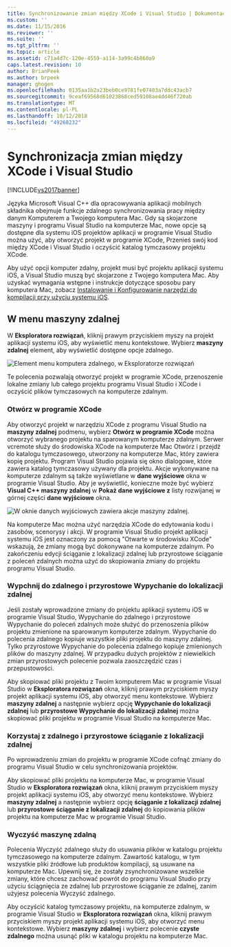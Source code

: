 ```yaml
---
title: Synchronizowanie zmian między XCode i Visual Studio | Dokumentacja firmy Microsoft
ms.custom: ''
ms.date: 11/15/2016
ms.reviewer: ''
ms.suite: ''
ms.tgt_pltfrm: ''
ms.topic: article
ms.assetid: c71a4d7c-120e-4559-a114-3a99c4b860a9
caps.latest.revision: 10
author: BrianPeek
ms.author: brpeek
manager: ghogen
ms.openlocfilehash: 0135aa1b2a23beb0ce9781fe07403a7ddc43acb7
ms.sourcegitcommit: 9ceaf69568d61023868ced59108ae4dd46f720ab
ms.translationtype: MT
ms.contentlocale: pl-PL
ms.lasthandoff: 10/12/2018
ms.locfileid: "49268232"
---
```

# <a name="sync-changes-between-xcode-and-visual-studio"></a>Synchronizacja zmian między XCode i Visual Studio
[!INCLUDE[vs2017banner](../includes/vs2017banner.md)]

  
Języka Microsoft Visual C++ dla opracowywania aplikacji mobilnych składnika obejmuje funkcje zdalnego synchronizowania pracy między danym Komputerem a Twojego komputera Mac. Gdy są skojarzone maszyny i programu Visual Studio na komputerze Mac, nowe opcje są dostępne dla systemu iOS projektów aplikacji w programie Visual Studio można użyć, aby otworzyć projekt w programie XCode, Przenieś swój kod między XCode i Visual Studio i oczyścić katalog tymczasowy projektu XCode.  
  
 Aby użyć opcji komputer zdalny, projekt musi być projektu aplikacji systemu iOS, a Visual Studio muszą być skojarzone z Twojego komputera Mac. Aby uzyskać wymagania wstępne i instrukcje dotyczące sposobu pary komputera Mac, zobacz [Instalowanie i Konfigurowanie narzędzi do kompilacji przy użyciu systemu iOS](../cross-platform/install-and-configure-tools-to-build-using-ios.md).  
  
## <a name="the-remote-machine-menu"></a>W menu maszyny zdalnej  
 W **Eksploratora rozwiązań**, kliknij prawym przyciskiem myszy na projekt aplikacji systemu iOS, aby wyświetlić menu kontekstowe. Wybierz **maszyny zdalnej** element, aby wyświetlić dostępne opcje zdalnego.  
  
 ![Element menu komputera zdalnego, w Eksploratorze rozwiązań](../cross-platform/media/cppmdd-u2-remotemachine-menu.jpg "CPPMDD_U2_RemoteMachine_Menu")  
  
 Te polecenia pozwalają otworzyć projekt w programie XCode, przenoszenie lokalne zmiany lub całego projektu programu Visual Studio i XCode i oczyścić plików tymczasowych na komputerze zdalnym.  
  
### <a name="open-in-xcode"></a>Otwórz w programie XCode  
 Aby otworzyć projekt w narzędziu XCode z programu Visual Studio na **maszyny zdalnej** podmenu, wybierz **Otwórz w programie XCode** można otworzyć wybranego projektu na sparowanym komputerze zdalnym. Serwer vcremote służy do środowiska XCode na komputerze Mac Otwórz i przejdź do katalogu tymczasowego, utworzony na komputerze Mac, który zawiera kopię projektu. Program Visual Studio pojawia się okno dialogowe, które zawiera katalog tymczasowy używany dla projektu. Akcje wykonywane na komputerze zdalnym są także wyświetlane w **dane wyjściowe** okna w programie Visual Studio. Aby je wyświetlić, konieczne może być wybierz **Visual C++ maszyny zdalnej** w **Pokaż dane wyjściowe z** listy rozwijanej w górnej części **dane wyjściowe** okna.  
  
 ![W oknie danych wyjściowych zawiera akcje maszyny zdalnej. ](../cross-platform/media/cppmdd-u2-remotemachine-output.png "CPPMDD_U2_RemoteMachine_Output")  
  
 Na komputerze Mac można użyć narzędzia XCode do edytowania kodu i zasobów, scenorysy i akcji. W programie Visual Studio projekt aplikacji systemu iOS jest oznaczony za pomocą "Otwarte w środowisku XCode" wskazują, że zmiany mogą być dokonywane na komputerze zdalnym. Po zakończeniu edycji ściąganie z lokalizacji zdalnej lub przyrostowe ściąganie z poleceń zdalnych można użyć do skopiowania zmiany do projektu programu Visual Studio.  
  
### <a name="push-to-remote-and-incremental-push-to-remote"></a>Wypchnij do zdalnego i przyrostowe Wypychanie do lokalizacji zdalnej  
 Jeśli zostały wprowadzone zmiany do projektu aplikacji systemu iOS w programie Visual Studio, Wypychanie do zdalnego i przyrostowe Wypychanie do poleceń zdalnych może służyć do przenoszenia plików projektu zmienione na sparowanym komputerze zdalnym. Wypychanie do polecenia zdalnego kopiuje wszystkie pliki projektu do maszyny zdalnej. Tylko przyrostowe Wypychanie do polecenia zdalnego kopiuje zmienionych plików do maszyny zdalnej. W przypadku dużych projektów z niewielkich zmian przyrostowych polecenie pozwala zaoszczędzić czas i przepustowości.  
  
 Aby skopiować pliki projektu z Twoim komputerem Mac w programie Visual Studio w **Eksploratora rozwiązań** okna, kliknij prawym przyciskiem myszy projekt aplikacji systemu iOS, aby otworzyć menu kontekstowe. Wybierz **maszyny zdalnej** a następnie wybierz opcję **Wypychanie do lokalizacji zdalnej** lub **przyrostowe Wypychanie do lokalizacji zdalnej** można skopiować pliki projektu w programie Visual Studio na komputerze Mac.  
  
### <a name="pull-from-remote-and-incremental-pull-from-remote"></a>Korzystaj z zdalnego i przyrostowe ściąganie z lokalizacji zdalnej  
 Po wprowadzeniu zmian do projektu w programie XCode cofnąć zmiany do programu Visual Studio w celu synchronizowania projektów.  
  
 Aby skopiować pliki projektu na komputerze Mac, w programie Visual Studio w **Eksploratora rozwiązań** okna, kliknij prawym przyciskiem myszy projekt aplikacji systemu iOS, aby otworzyć menu kontekstowe. Wybierz **maszyny zdalnej** a następnie wybierz opcję **ściąganie z lokalizacji zdalnej** lub **przyrostowe ściąganie z lokalizacji zdalnej** do kopiowania plików projektu na komputerze Mac w programie Visual Studio.  
  
### <a name="clean-remote"></a>Wyczyść maszynę zdalną  
 Polecenia Wyczyść zdalnego służy do usuwania plików w katalogu projektu tymczasowego na komputerze zdalnym. Zawartość katalogu, w tym wszystkie pliki źródłowe lub produktów kompilacji, są usuwane na komputerze Mac. Upewnij się, że zostały zsynchronizowane wszelkie zmiany, które chcesz zachować powrót do programu Visual Studio przy użyciu ściągnięcia ze zdalnej lub przyrostowe ściąganie ze zdalnej, zanim użyjesz polecenia Wyczyść zdalnego.  
  
 Aby oczyścić katalog tymczasowy projektu, na komputerze zdalnym, w programie Visual Studio w **Eksploratora rozwiązań** okna, kliknij prawym przyciskiem myszy projekt aplikacji systemu iOS, aby otworzyć menu kontekstowe. Wybierz **maszyny zdalnej** i wybierz polecenie **czyste zdalnego** można usunąć pliki w katalogu projektu na komputerze Mac.

